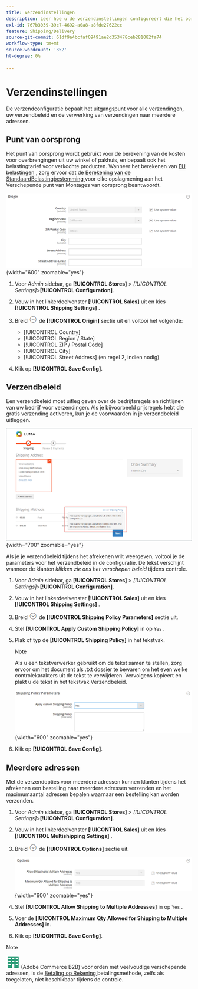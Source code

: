 ```yaml
---
title: Verzendinstellingen
description: Leer hoe u de verzendinstellingen configureert die het oorsprongspunt en het verzendbeleid voor uw winkel definiëren.
exl-id: 767b3039-39c7-4692-a0a8-a8fde27622cc
feature: Shipping/Delivery
source-git-commit: 61df9a4bcfaf09491ae2d353478ceb281082fa74
workflow-type: tm+mt
source-wordcount: '352'
ht-degree: 0%

---
```


# Verzendinstellingen

De verzendconfiguratie bepaalt het uitgangspunt voor alle verzendingen, uw verzendbeleid en de verwerking van verzendingen naar meerdere adressen.

## Punt van oorsprong

Het punt van oorsprong wordt gebruikt voor de berekening van de kosten voor overbrengingen uit uw winkel of pakhuis, en bepaalt ook het belastingtarief voor verkochte producten. Wanneer het berekenen van [ EU belastingen ](international-tax-guidelines.md#eu-tax-configuration), zorg ervoor dat de [ Berekening van de StandaardBelastingbestemming ](../configuration-reference/sales/tax.md) voor elke opslagmening aan het Verschepende punt van Montages van oorsprong beantwoordt.

![ Oorsprong ](../configuration-reference/sales/assets/shipping-settings-origin.png){width="600" zoomable="yes"}

1. Voor _Admin_ sidebar, ga **[!UICONTROL Stores]** > _[!UICONTROL Settings]_>**[!UICONTROL Configuration]**.

1. Vouw in het linkerdeelvenster **[!UICONTROL Sales]** uit en kies **[!UICONTROL Shipping Settings]** .

1. Breid ![ selecteur van de Uitbreiding ](../assets/icon-display-expand.png) de **[!UICONTROL Origin]** sectie uit en voltooi het volgende:

   - [!UICONTROL Country]
   - [!UICONTROL Region / State]
   - [!UICONTROL ZIP / Postal Code]
   - [!UICONTROL City]
   - [!UICONTROL Street Address] (en regel 2, indien nodig)

1. Klik op **[!UICONTROL Save Config]**.

## Verzendbeleid

Een verzendbeleid moet uitleg geven over de bedrijfsregels en richtlijnen van uw bedrijf voor verzendingen. Als je bijvoorbeeld prijsregels hebt die gratis verzending activeren, kun je de voorwaarden in je verzendbeleid uitleggen.

![ Verzendbeleid tijdens Afhandeling ](./assets/storefront-checkout-shipping-policy.png){width="700" zoomable="yes"}

Als je je verzendbeleid tijdens het afrekenen wilt weergeven, voltooi je de parameters voor het verzendbeleid in de configuratie. De tekst verschijnt wanneer de klanten _klikken zie ons het verschepen beleid_ tijdens controle.

1. Voor _Admin_ sidebar, ga **[!UICONTROL Stores]** > _[!UICONTROL Settings]_>**[!UICONTROL Configuration]**.

1. Vouw in het linkerdeelvenster **[!UICONTROL Sales]** uit en kies **[!UICONTROL Shipping Settings]** .

1. Breid ![ selecteur van de Uitbreiding ](../assets/icon-display-expand.png) de **[!UICONTROL Shipping Policy Parameters]** sectie uit.

1. Stel **[!UICONTROL Apply Custom Shipping Policy]** in op `Yes` .

1. Plak of typ de **[!UICONTROL Shipping Policy]** in het tekstvak.

   >[!NOTE]
   >
   >Als u een tekstverwerker gebruikt om de tekst samen te stellen, zorg ervoor om het document als .txt dossier te bewaren om het even welke controlekarakters uit de tekst te verwijderen. Vervolgens kopieert en plakt u de tekst in het tekstvak Verzendbeleid.

   ![ Verzendbeleidsparameters ](../configuration-reference/sales/assets/shipping-settings-shipping-policy-parameters.png){width="600" zoomable="yes"}

1. Klik op **[!UICONTROL Save Config]**.

## Meerdere adressen

Met de verzendopties voor meerdere adressen kunnen klanten tijdens het afrekenen een bestelling naar meerdere adressen verzenden en het maximumaantal adressen bepalen waarnaar een bestelling kan worden verzonden.

1. Voor _Admin_ sidebar, ga **[!UICONTROL Stores]** > _[!UICONTROL Settings]_>**[!UICONTROL Configuration]**.

1. Vouw in het linkerdeelvenster **[!UICONTROL Sales]** uit en kies **[!UICONTROL Multishipping Settings]** .

1. Breid ![ selecteur van de Uitbreiding ](../assets/icon-display-expand.png) de **[!UICONTROL Options]** sectie uit.

   ![ Verzendopties voor meerdere adressen ](../configuration-reference/sales/assets/multishipping-settings-options.png){width="600" zoomable="yes"}

1. Stel **[!UICONTROL Allow Shipping to Multiple Addresses]** in op `Yes` .

1. Voer de **[!UICONTROL Maximum Qty Allowed for Shipping to Multiple Addresses]** in.

1. Klik op **[!UICONTROL Save Config]**.

>[!NOTE]
>
>![ Adobe Commerce B2B ](../assets/b2b.svg) (Adobe Commerce B2B) voor orden met veelvoudige verschepende adressen, is de [ Betaling op Rekening ](../b2b/enable-basic-features.md#configure-payment-on-account) betalingsmethode, zelfs als toegelaten, niet beschikbaar tijdens de controle.
